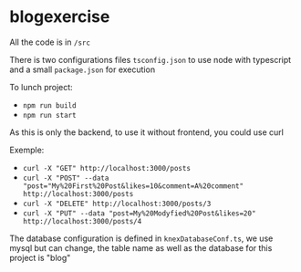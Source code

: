 # blogexercise

All the code is in `/src`

There is two configurations files `tsconfig.json` to use node with typescript and a small `package.json` for execution

To lunch project:
  * `npm run build`
  * `npm run start`
  
As this is only the backend, to use it without frontend, you could use curl

Exemple:
  * `curl -X "GET" http://localhost:3000/posts`
  * `curl -X "POST" --data "post="My%20First%20Post&likes=10&comment=A%20comment" http://localhost:3000/posts`
  * `curl -X "DELETE" http://localhost:3000/posts/3`
  * `curl -X "PUT" --data "post=My%20Modyfied%20Post&likes=20" http://localhost:3000/posts/4`
  
The database configuration is defined in `knexDatabaseConf.ts`, we use mysql but can change, the table name as well as the database for this project is "blog" 
